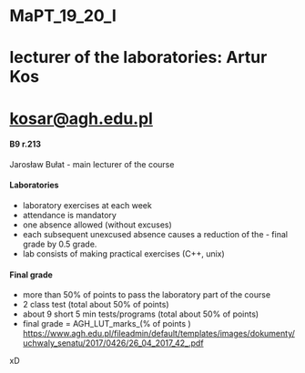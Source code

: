 # MaPT_19_20_I

# lecturer of the laboratories: Artur Kos
# kosar@agh.edu.pl
#### B9 r.213

Jarosław Bułat - main lecturer of the course

#### Laboratories
- laboratory exercises at each week  
- attendance is mandatory 
- one absence allowed (without excuses)
- each subsequent unexcused absence causes a reduction of the - final grade by 0.5 grade.  
- lab consists of making practical exercises (C++, unix)


#### Final grade
-  more than 50% of points to pass the laboratory part of the course
-  2 class test (total about 50% of points)
-  about 9 short 5 min tests/programs (total about 50% of points) 
-  final grade = AGH_LUT_marks_(% of points )
   https://www.agh.edu.pl/fileadmin/default/templates/images/dokumenty/uchwaly_senatu/2017/0426/26_04_2017_42_.pdf
    
xD

